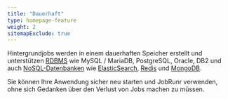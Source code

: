 ```yaml
---
title: "Dauerhaft"
type: homepage-feature
weight: 2
sitemapExclude: true
---
```

Hintergrundjobs werden in einem dauerhaften Speicher erstellt und unterstützen [RDBMS](documentation/installation/storage#sql-databases) wie MySQL / MariaDB, PostgreSQL, Oracle, DB2 und auch [NoSQL-Datenbanken](documentation/installation/storage#nosql-databases) wie [ElasticSearch](https://www.elastic.co/elasticsearch/), [Redis](https://redis.io/) und [MongoDB](https://www.mongodb.com/).

Sie können Ihre Anwendung sicher neu starten und JobRunr verwenden, ohne sich Gedanken über den Verlust von Jobs machen zu müssen.